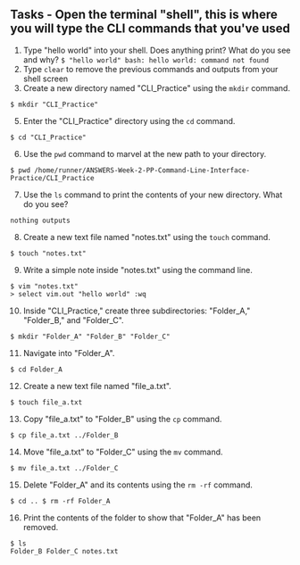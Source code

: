 ## Tasks - Open the terminal "shell", this is where you will type the CLI commands that you've used

1. Type "hello world" into your shell. Does anything print? What do you see and why?
   `$ "hello world" bash: hello world: command not found`
2. Type `clear` to remove the previous commands and outputs from your shell screen
3. Create a new directory named "CLI_Practice" using the `mkdir` command.

`$ mkdir "CLI_Practice"`

5. Enter the "CLI_Practice" directory using the `cd` command.

`$ cd "CLI_Practice"`

6. Use the `pwd` command to marvel at the new path to your directory.

`$ pwd /home/runner/ANSWERS-Week-2-PP-Command-Line-Interface-Practice/CLI_Practice`

7. Use the `ls` command to print the contents of your new directory. What do you see?

`nothing outputs`

8. Create a new text file named "notes.txt" using the `touch` command.

`$ touch "notes.txt"`

9. Write a simple note inside "notes.txt" using the command line.

```
$ vim "notes.txt"
> select vim.out "hello world" :wq
```

10. Inside "CLI_Practice," create three subdirectories: "Folder_A," "Folder_B," and "Folder_C".

`$ mkdir "Folder_A" "Folder_B" "Folder_C"`

11. Navigate into "Folder_A".

`$ cd Folder_A`

12. Create a new text file named "file_a.txt".

`$ touch file_a.txt`

13. Copy "file_a.txt" to "Folder_B" using the `cp` command.

`$ cp file_a.txt ../Folder_B`

14. Move "file_a.txt" to "Folder_C" using the `mv` command.

`$ mv file_a.txt ../Folder_C`

15. Delete "Folder_A" and its contents using the `rm -rf` command.

`$ cd .. $ rm -rf Folder_A`

16. Print the contents of the folder to show that "Folder_A" has been removed.

```
$ ls
Folder_B Folder_C notes.txt
```
